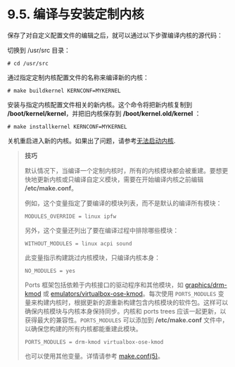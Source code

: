 # 9.5. 编译与安装定制内核

保存了对自定义配置文件的编辑之后，就可以通过以下步骤编译内核的源代码：


切换到 /usr/src 目录：

```
# cd /usr/src
```

通过指定定制内核配置文件的名称来编译新的内核：

```
# make buildkernel KERNCONF=MYKERNEL
```

安装与指定内核配置文件相关的新内核。这个命令将把新内核复制到 **/boot/kernel/kernel**，并把旧内核保存到 **/boot/kernel.old/kernel** ：

```
# make installkernel KERNCONF=MYKERNEL
```

关机重启进入新的内核。如果出了问题，请参考[无法启动内核](https://docs.freebsd.org/en/books/handbook/kernelconfig/#kernelconfig-noboot).

>**技巧**
>
>默认情况下，当编译一个定制内核时，所有的内核模块都会被重建。要想更快地更新内核或只编译自定义模块，需要在开始编译内核之前编辑 **/etc/make.conf**。
>
>例如，这个变量指定了要编译的模块列表，而不是默认的编译所有模块：
>```
>MODULES_OVERRIDE = linux ipfw
>```
>
>另外，这个变量还列出了要在编译过程中排除哪些模块：
>
>```
>WITHOUT_MODULES = linux acpi sound
>```
>
>此变量指示构建跳过内核模块，只编译内核本身：
>
>```
>NO_MODULES = yes
>```
>
>Ports 框架包括依赖于内核接口的驱动程序和其他模块，如 [graphics/drm-kmod](https://cgit.freebsd.org/ports/tree/graphics/drm-kmod/) 或 [emulators/virtualbox-ose-kmod](https://cgit.freebsd.org/ports/tree/emulators/virtualbox-ose-kmod/)。每次使用 `PORTS_MODULES` 变量来构建内核时，根据更新的源重新构建包含内核模块的软件包。这样可以确保内核模块与内核本身保持同步。内核和 ports trees 应该一起更新，以获得最大的兼容性。`PORTS_MODULES` 可以添加到 **/etc/make.conf** 文件中，以确保您构建的所有内核都能重建此模块。
>
>```
>PORTS_MODULES = drm-kmod virtualbox-ose-kmod
>```
>
>也可以使用其他变量。详情请参考 [make.conf(5)](https://www.freebsd.org/cgi/man.cgi?query=make.conf&sektion=5&format=html)。

